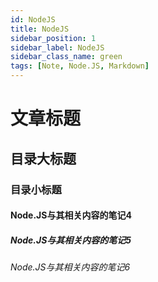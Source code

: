 ```yaml
---
id: NodeJS
title: NodeJS
sidebar_position: 1
sidebar_label: NodeJS
sidebar_class_name: green
tags: [Note, Node.JS, Markdown]
---
```


# 文章标题

## 目录大标题

### 目录小标题

#### Node.JS与其相关内容的笔记4

##### Node.JS与其相关内容的笔记5

###### Node.JS与其相关内容的笔记6
